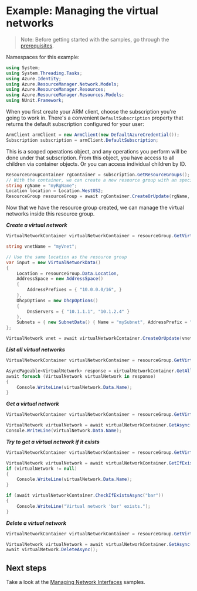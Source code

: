 # Example: Managing the virtual networks

>Note: Before getting started with the samples, go through the [prerequisites](https://github.com/Azure/azure-sdk-for-net/tree/main/sdk/resourcemanager/Azure.ResourceManager#prerequisites).

Namespaces for this example:

```C# Snippet:Manage_Networks_Namespaces
using System;
using System.Threading.Tasks;
using Azure.Identity;
using Azure.ResourceManager.Network.Models;
using Azure.ResourceManager.Resources;
using Azure.ResourceManager.Resources.Models;
using NUnit.Framework;
```

When you first create your ARM client, choose the subscription you're going to work in. There's a convenient `DefaultSubscription` property that returns the default subscription configured for your user:

```C# Snippet:Readme_DefaultSubscription
ArmClient armClient = new ArmClient(new DefaultAzureCredential());
Subscription subscription = armClient.DefaultSubscription;
```

This is a scoped operations object, and any operations you perform will be done under that subscription. From this object, you have access to all children via container objects. Or you can access individual children by ID.

```C# Snippet:Readme_GetResourceGroupContainer
ResourceGroupContainer rgContainer = subscription.GetResourceGroups();
// With the container, we can create a new resource group with an specific name
string rgName = "myRgName";
Location location = Location.WestUS2;
ResourceGroup resourceGroup = await rgContainer.CreateOrUpdate(rgName, new ResourceGroupData(location)).WaitForCompletionAsync();
```

Now that we have the resource group created, we can manage the virtual networks inside this resource group.

***Create a virtual network***

```C# Snippet:Managing_Networks_CreateAVirtualNetwork
VirtualNetworkContainer virtualNetworkContainer = resourceGroup.GetVirtualNetworks();

string vnetName = "myVnet";

// Use the same location as the resource group
var input = new VirtualNetworkData()
{
    Location = resourceGroup.Data.Location,
    AddressSpace = new AddressSpace()
    {
        AddressPrefixes = { "10.0.0.0/16", }
    },
    DhcpOptions = new DhcpOptions()
    {
        DnsServers = { "10.1.1.1", "10.1.2.4" }
    },
    Subnets = { new SubnetData() { Name = "mySubnet", AddressPrefix = "10.0.1.0/24", } }
};

VirtualNetwork vnet = await virtualNetworkContainer.CreateOrUpdate(vnetName, input).WaitForCompletionAsync();
```

***List all virtual networks***

```C# Snippet:Managing_Networks_ListAllVirtualNetworks
VirtualNetworkContainer virtualNetworkContainer = resourceGroup.GetVirtualNetworks();

AsyncPageable<VirtualNetwork> response = virtualNetworkContainer.GetAllAsync();
await foreach (VirtualNetwork virtualNetwork in response)
{
    Console.WriteLine(virtualNetwork.Data.Name);
}
```

***Get a virtual network***

```C# Snippet:Managing_Networks_GetAVirtualNetwork
VirtualNetworkContainer virtualNetworkContainer = resourceGroup.GetVirtualNetworks();

VirtualNetwork virtualNetwork = await virtualNetworkContainer.GetAsync("myVnet");
Console.WriteLine(virtualNetwork.Data.Name);
```

***Try to get a virtual network if it exists***

```C# Snippet:Managing_Networks_GetAVirtualNetworkIfExists
VirtualNetworkContainer virtualNetworkContainer = resourceGroup.GetVirtualNetworks();

VirtualNetwork virtualNetwork = await virtualNetworkContainer.GetIfExistsAsync("foo");
if (virtualNetwork != null)
{
    Console.WriteLine(virtualNetwork.Data.Name);
}

if (await virtualNetworkContainer.CheckIfExistsAsync("bar"))
{
    Console.WriteLine("Virtual network 'bar' exists.");
}
```

***Delete a virtual network***

```C# Snippet:Managing_Networks_DeleteAVirtualNetwork
VirtualNetworkContainer virtualNetworkContainer = resourceGroup.GetVirtualNetworks();

VirtualNetwork virtualNetwork = await virtualNetworkContainer.GetAsync("myVnet");
await virtualNetwork.DeleteAsync();
```

## Next steps

Take a look at the [Managing Network Interfaces](https://github.com/Azure/azure-sdk-for-net/blob/feature/mgmt-track2-network/sdk/network/Azure.ResourceManager.Network/samples/Sample2_ManagingNetworkInterfaces.md) samples.
